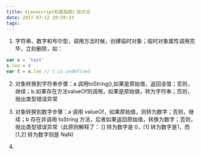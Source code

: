 ```yaml
---
title: 《javascript权威指南》知识点
date: 2017-07-12 20:59:33
tags:
---
```

1.  字符串、数字和布尔型，调用方法时候，创建临时对象；临时对象属性调用完毕，立刻删除，如：
```javascript
var s = 'test'
s.len = 4
var t = s.len // t is undefined
```

2.  对象转换到字符串步骤：a.调用toString(),如果是原始值，返回该值；否则，继续；b.如果存在方法valueOf则调用，如果是原始值，转为字符串；否则，抛出类型错误异常

3.  对象转换到数字步骤：a 调用 valueOf，如果原始值，则转为数字；否则，继续；b 存在并调用 toString 方法，后者如果返回原始值，转换为数字；否则，抛出类型错误异常（此原则解释了：
[] 转为数字是 0，[1] 转为数字是1，而 [1,2] 转为数字则是 NaN)

4.  
